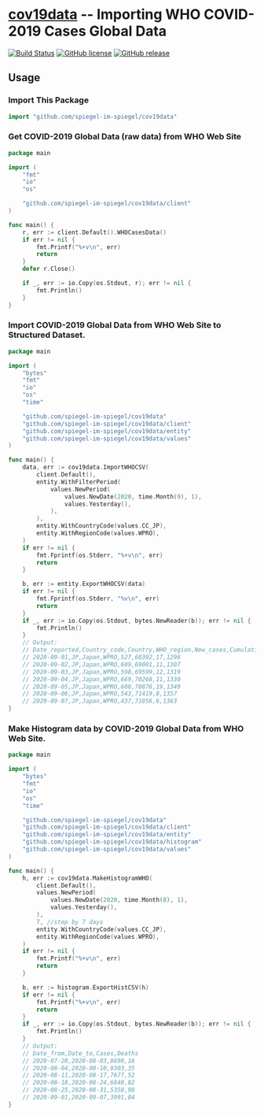 # [cov19data] -- Importing WHO COVID-2019 Cases Global Data

[![Build Status](https://travis-ci.org/spiegel-im-spiegel/cov19data.svg?branch=master)](https://travis-ci.org/spiegel-im-spiegel/cov19data)
[![GitHub license](https://img.shields.io/badge/license-Apache%202-blue.svg)](https://raw.githubusercontent.com/spiegel-im-spiegel/cov19data/master/LICENSE)
[![GitHub release](http://img.shields.io/github/release/spiegel-im-spiegel/cov19data.svg)](https://github.com/spiegel-im-spiegel/cov19data/releases/latest)

## Usage

### Import This Package

```go
import "github.com/spiegel-im-spiegel/cov19data"
```

### Get COVID-2019 Global Data (raw data) from WHO Web Site

```go
package main

import (
    "fmt"
    "io"
    "os"

    "github.com/spiegel-im-spiegel/cov19data/client"
)

func main() {
    r, err := client.Default().WHOCasesData()
    if err != nil {
        fmt.Printf("%+v\n", err)
        return
    }
    defer r.Close()

    if _, err := io.Copy(os.Stdout, r); err != nil {
        fmt.Println()
    }
}
```

### Import COVID-2019 Global Data from WHO Web Site to Structured Dataset.

```go
package main

import (
    "bytes"
    "fmt"
    "io"
    "os"
    "time"

    "github.com/spiegel-im-spiegel/cov19data"
    "github.com/spiegel-im-spiegel/cov19data/client"
    "github.com/spiegel-im-spiegel/cov19data/entity"
    "github.com/spiegel-im-spiegel/cov19data/values"
)

func main() {
    data, err := cov19data.ImportWHOCSV(
        client.Default(),
        entity.WithFilterPeriod(
            values.NewPeriod(
                values.NewDate(2020, time.Month(9), 1),
                values.Yesterday(),
            ),
        ),
        entity.WithCountryCode(values.CC_JP),
        entity.WithRegionCode(values.WPRO),
    )
    if err != nil {
        fmt.Fprintf(os.Stderr, "%+v\n", err)
        return
    }

    b, err := entity.ExportWHOCSV(data)
    if err != nil {
        fmt.Fprintf(os.Stderr, "%v\n", err)
        return
    }
    if _, err := io.Copy(os.Stdout, bytes.NewReader(b)); err != nil {
        fmt.Println()
    }
    // Output:
    // Date_reported,Country_code,Country,WHO_region,New_cases,Cumulative_cases,New_deaths,Cumulative_deaths
    // 2020-09-01,JP,Japan,WPRO,527,68392,17,1296
    // 2020-09-02,JP,Japan,WPRO,609,69001,11,1307
    // 2020-09-03,JP,Japan,WPRO,598,69599,12,1319
    // 2020-09-04,JP,Japan,WPRO,669,70268,11,1330
    // 2020-09-05,JP,Japan,WPRO,608,70876,19,1349
    // 2020-09-06,JP,Japan,WPRO,543,71419,8,1357
    // 2020-09-07,JP,Japan,WPRO,437,71856,6,1363
}
```

### Make Histogram data by COVID-2019 Global Data from WHO Web Site.

```go
package main

import (
    "bytes"
    "fmt"
    "io"
    "os"
    "time"

    "github.com/spiegel-im-spiegel/cov19data"
    "github.com/spiegel-im-spiegel/cov19data/client"
    "github.com/spiegel-im-spiegel/cov19data/entity"
    "github.com/spiegel-im-spiegel/cov19data/histogram"
    "github.com/spiegel-im-spiegel/cov19data/values"
)

func main() {
    h, err := cov19data.MakeHistogramWHO(
        client.Default(),
        values.NewPeriod(
            values.NewDate(2020, time.Month(8), 1),
            values.Yesterday(),
        ),
        7, //step by 7 days
        entity.WithCountryCode(values.CC_JP),
        entity.WithRegionCode(values.WPRO),
    )
    if err != nil {
        fmt.Printf("%+v\n", err)
        return
    }

    b, err := histogram.ExportHistCSV(h)
    if err != nil {
        fmt.Printf("%+v\n", err)
        return
    }
    if _, err := io.Copy(os.Stdout, bytes.NewReader(b)); err != nil {
        fmt.Println()
    }
    // Output:
    // Date_from,Date_to,Cases,Deaths
    // 2020-07-28,2020-08-03,8698,16
    // 2020-08-04,2020-08-10,9303,35
    // 2020-08-11,2020-08-17,7677,52
    // 2020-08-18,2020-08-24,6840,82
    // 2020-08-25,2020-08-31,5358,98
    // 2020-09-01,2020-09-07,3991,84
}
```

[cov19data]: https://github.com/spiegel-im-spiegel/cov19data "spiegel-im-spiegel/cov19data: Importing WHO COVID-2019 Cases Global Data"
